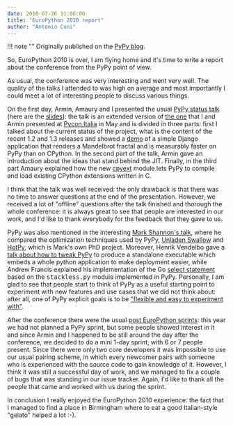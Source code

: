 ```yaml
---
date: 2010-07-26 11:06:00
title: "EuroPython 2010 report"
author: "Antonio Cuni"
---
```


!!! note ""
    Originally published on the [PyPy blog](https://pypy.org/posts/2010/07/europython-2010-report-7803731360759120212.html).


<html><body><p>So, EuroPython 2010 is over, I am flying home and it's time to write a report
about the conference from the PyPy point of view.
</p>
<!-- more -->

<p>As usual, the conference was very interesting and went very well. The quality
of the talks I attended to was high on average and most importantly I could
meet a lot of interesting people to discuss various things.</p>
<p>On the first day, Armin, Amaury and I presented the usual <a class="reference external" href="https://www.europython.eu/talks/talk_abstracts/index.html#talk124">PyPy status talk</a>
(here are the <a class="reference external" href="https://codespeak.net/svn/pypy/extradoc/talk/ep2010/talk/talk.pdf">slides</a>):
the talk is an extended version of <a class="reference external" href="https://www.pycon.it/conference/talks/pypy-12-snakes-never-crawled-so-fast">the one</a> that I and Armin presented at
<a class="reference external" href="https://www.pycon.it">Pycon Italia</a> in May and is divided in three parts: first I talked about the
current status of the project, what is the content of the recent 1.2 and 1.3
releases and showed a <a class="reference external" href="https://codespeak.net/svn/pypy/extradoc/talk/ep2010/pypy_demo/">demo</a> of a simple Django application that renders a
Mandelbrot fractal and is measurably faster on PyPy than on CPython.  In the
second part of the talk, Armin gave an introduction about the ideas that stand
behind the JIT.  Finally, in the third part Amaury explained how the new
<a class="reference external" href="/posts/2010/04/using-cpython-extension-modules-with-5864754772659599217.html">cpyext</a> module lets PyPy to compile and load existing CPython extensions
written in C.</p>
<p>I think that the talk was well received: the only drawback is that there was
no time to answer questions at the end of the presentation.  However, we
received a lot of "offline" questions after the talk finished and thorough the
whole conference: it is always great to see that people are interested in our
work, and I'd like to thank everybody for the feedback that they gave to us.</p>
<p>PyPy was also mentioned in the interesting <a class="reference external" href="https://www.europython.eu/talks/talk_abstracts/index.html#talk40">Mark Shannon's talk</a>, where he
compared the optimization techniques used by PyPy, <a class="reference external" href="https://code.google.com/p/unladen-swallow/">Unladen Swallow</a> and
<a class="reference external" href="https://code.google.com/p/hotpy/">HotPy</a>, which is Mark's own PhD project.  Moreover, Henrik Vendelbo
gave a <a class="reference external" href="https://www.europython.eu/talks/talk_abstracts/index.html#talk117">talk about how to tweak PyPy</a> to produce a standalone
executable which embeds a whole python application to make deployment easier,
while Andrew Francis explained his implementation of the Go <a class="reference external" href="https://www.europython.eu/talks/talk_abstracts/index.html#talk117">select
statement</a> based on the <tt class="docutils literal">stackless.py</tt> module implemented in PyPy.  Personally,
I am glad to see that people start to think of PyPy as a useful starting
point to experiment with new features and use cases that we did not think
about: after all, one of PyPy explicit goals is to be <a class="reference external" href="https://codespeak.net/pypy/dist/pypy/doc/getting-started.html#id3">"flexible and easy to
experiment with"</a>.</p>
<p>After the conference there were the usual <a class="reference external" href="https://wiki.europython.eu/Sprints">post EuroPython sprints</a>: this
year we had not planned a PyPy sprint, but some people showed interest
in it and since Armin and I happened to be still around the day after the
conference, we decided to do a mini 1-day sprint, with 6 or 7 people
present. Since there were only two core developers it was impossible to use
our usual pairing scheme, in which every newcomer pairs with someone who is
experienced with the source code to gain knowledge of it.  However, I think it
was still a successful day of work, and we managed to fix a couple of bugs
that was standing in our issue tracker.  Again, I'd like to thank all the
people that came and worked with us during the sprint.</p>
<p>In conclusion I really enjoyed the EuroPython 2010 experience: the fact that I
managed to find a place in Birmingham where to eat a good Italian-style "gelato"
helped a lot :-).</p></body></html>
